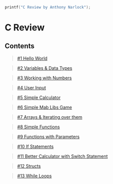 ```c
printf("C Review by Anthony Narlock");
```

# C Review

## Contents

> [#1 Hello World](https://github.com/narlock/cpp-archive/blob/main/C%20Review/helloWorld.c)

> [#2 Variables & Data Types](https://github.com/narlock/cpp-archive/blob/main/C%20Review/dataTypes.c)

> [#3 Working with Numbers](https://github.com/narlock/cpp-archive/blob/main/C%20Review/workingWithNumbers.c)

> [#4 User Input](https://github.com/narlock/cpp-archive/blob/main/C%20Review/simpleInput.c)

> [#5 Simple Calculator](https://github.com/narlock/cpp-archive/blob/main/C%20Review/simpleCalculator.c)

> [#6 Simple Mab Libs Game](https://github.com/narlock/cpp-archive/blob/main/C%20Review/simpleMadLib.c)

> [#7 Arrays & Iterating over them](https://github.com/narlock/cpp-archive/blob/main/C%20Review/arrays.c)

> [#8 Simple Functions](https://github.com/narlock/cpp-archive/blob/main/C%20Review/functions.c)

> [#9 Functions with Parameters](https://github.com/narlock/cpp-archive/blob/main/C%20Review/functionsWithParameters.c)

> [#10 If Statements](https://github.com/narlock/cpp-archive/blob/main/C%20Review/ifStatement.c)

> [#11 Better Calculator with Switch Statement](https://github.com/narlock/cpp-archive/blob/main/C%20Review/calcSwitchStatements.c)

> [#12 Structs](https://github.com/narlock/cpp-archive/blob/main/C%20Review/structs.c)

> [#13 While Loops](https://github.com/narlock/cpp-archive/blob/main/C%20Review/whileLoops.c)